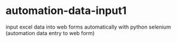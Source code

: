 # automation-data-input1
input excel data into web forms automatically with python selenium (automation data entry to web form)
